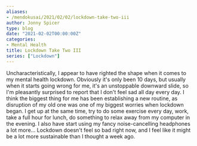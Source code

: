 ```yaml
---
aliases:
- /mendokusai/2021/02/02/lockdown-take-two-iii
author: Jonny Spicer
type: blog
date: "2021-02-02T00:00:00Z"
categories:
- Mental Health
title: Lockdown Take Two III
series: ["Lockdown"]
---
```

Uncharacteristically, I appear to have righted the shape when it comes to my mental health lockdown. Obviously it's only been 10 days, but usually when it starts going wrong for me,
it's an unstoppable downward slide, so I'm pleasantly surprised to report that I don't feel sad all day every day. I think the biggest thing for me has been establishing a new routine,
as disruption of my old one was one of my biggest worries when lockdown began. I get up at the same time, try to do some exercise every day, work, take a full hour for lunch, do
something to relax away from my computer in the evening. I also have start using my fancy noise-cancelling headphones a lot more... Lockdown doesn't feel so bad right now, and I feel
like it might be a lot more sustainable than I thought a week ago.
